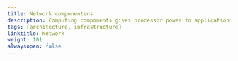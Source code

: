 ```yaml
---
title: Network componentens
description: Computing components gives processor power to applications and software
tags: [architecture, infrastructure]
linktitle: Network
weight: 101
alwaysopen: false
---
```



